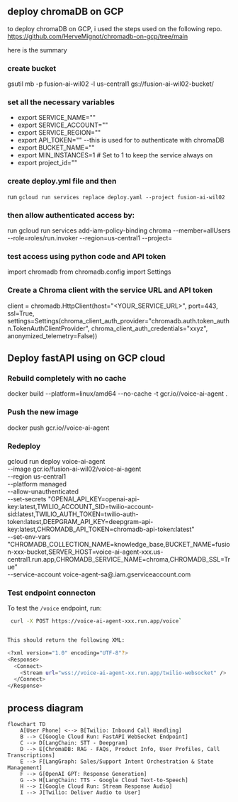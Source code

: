 
## deploy chromaDB on GCP

to deploy chromaDB on GCP, i used the steps used on the following repo. https://github.com/HerveMignot/chromadb-on-gcp/tree/main

here is the summary

### create bucket
gsutil mb -p fusion-ai-wil02 -l us-central1  gs://fusion-ai-wil02-bucket/

### set all the necessary variables
* export SERVICE_NAME=""
* export SERVICE_ACCOUNT=""
* export SERVICE_REGION=""
* export API_TOKEN="" --this is used for to authenticate with chromaDB
* export BUCKET_NAME=""
* export MIN_INSTANCES=1  # Set to 1 to keep the service always on
* export project_id=""

### create deploy.yml file and then
run `gcloud run services replace deploy.yaml --project fusion-ai-wil02`

### then allow authenticated access by:
run
 gcloud run services add-iam-policy-binding chroma    --member=allUsers --role=roles/run.invoker --region=us-central1 --project=<project-id>

### test access using python code and API token

import chromadb
from chromadb.config import Settings

### Create a Chroma client with the service URL and API token

client = chromadb.HttpClient(host="<YOUR_SERVICE_URL>", port=443, ssl=True,
        settings=Settings(chroma_client_auth_provider="chromadb.auth.token_authn.TokenAuthClientProvider",
        chroma_client_auth_credentials="xxyz",
        anonymized_telemetry=False))

## Deploy fastAPI using on GCP cloud

### Rebuild completely with no cache
docker build --platform=linux/amd64 --no-cache -t gcr.io/<project-id>/voice-ai-agent .

### Push the new image
docker push gcr.io/<project-id>/voice-ai-agent

### Redeploy

gcloud run deploy voice-ai-agent \
  --image gcr.io/fusion-ai-wil02/voice-ai-agent \
  --region us-central1 \
  --platform managed \
  --allow-unauthenticated \
  --set-secrets "OPENAI_API_KEY=openai-api-key:latest,TWILIO_ACCOUNT_SID=twilio-account-sid:latest,TWILIO_AUTH_TOKEN=twilio-auth-token:latest,DEEPGRAM_API_KEY=deepgram-api-key:latest,CHROMADB_API_TOKEN=chromadb-api-token:latest" \
  --set-env-vars "CHROMADB_COLLECTION_NAME=knowledge_base,BUCKET_NAME=fusion-xxx-bucket,SERVER_HOST=voice-ai-agent-xxx.us-central1.run.app,CHROMADB_SERVICE_NAME=chroma,CHROMADB_SSL=True" \
  --service-account voice-agent-sa@<project-id>.iam.gserviceaccount.com

### Test endpoint connecton

To test the `/voice` endpoint, run:
```bash
 curl -X POST https://voice-ai-agent-xxx.run.app/voice`


This should return the following XML:

<?xml version="1.0" encoding="UTF-8"?>
<Response>
  <Connect>
    <Stream url="wss://voice-ai-agent-xx.run.app/twilio-websocket" />
  </Connect>
</Response>
```

## process diagram

```mermaid
flowchart TD
    A[User Phone] <--> B[Twilio: Inbound Call Handling]
    B --> C[Google Cloud Run: FastAPI WebSocket Endpoint]
    C --> D[LangChain: STT - Deepgram]
    D --> E[ChromaDB: RAG - FAQs, Product Info, User Profiles, Call Transcriptions]
    E --> F[LangGraph: Sales/Support Intent Orchestration & State Management]
    F --> G[OpenAI GPT: Response Generation]
    G --> H[LangChain: TTS - Google Cloud Text-to-Speech]
    H --> I[Google Cloud Run: Stream Response Audio]
    I --> J[Twilio: Deliver Audio to User]

```